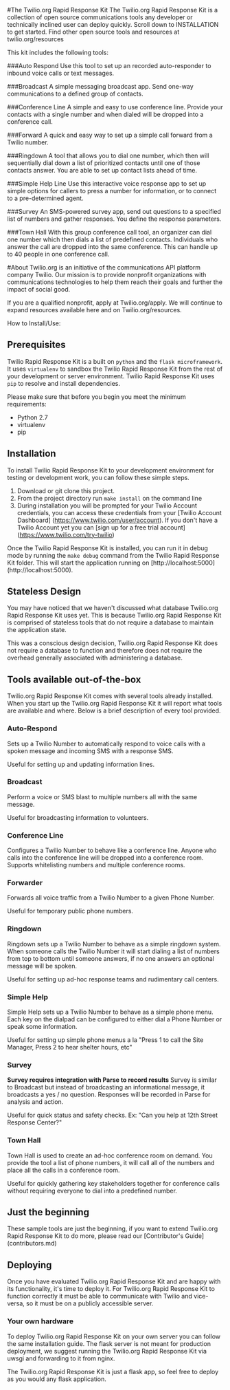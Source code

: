 #The Twilio.org Rapid Response Kit
The Twilio.org Rapid Response Kit is a collection of open source communications tools any developer or technically inclined user can deploy quickly. Scroll down to INSTALLATION to get started. Find other open source tools and resources at twilio.org/resources

This kit includes the following tools:

###Auto Respond
Use this tool to set up an recorded  auto-responder to inbound voice calls or text messages.

###Broadcast
A simple messaging broadcast app. Send one-way communications to a defined group of contacts. 

###Conference Line
A simple and easy to use conference line. Provide your contacts with a single number and when dialed will be dropped into a conference call.

###Forward
A quick and easy way to set up a simple call forward from a Twilio number. 

###Ringdown
A tool that allows you to dial one number, which then will sequentially dial down a list of prioritized contacts until one of those contacts answer. You are able to set up contact lists ahead of time. 

###Simple Help Line
Use this interactive voice response app to set up simple options for callers to press a number for information, or to connect to a pre-determined agent. 

###Survey
An SMS-powered survey app, send out questions to a specified list of numbers and gather responses. You define the response parameters. 

###Town Hall
With this group conference call tool, an organizer can dial one number which then dials a list of predefined contacts. Individuals who answer the call are dropped into the same conference. This can handle up to 40 people in one conference call.


#About
Twilio.org is an initiative of the communications API platform company Twilio. Our mission is to provide nonprofit organizations with communications technologies to help them reach their goals and further the impact of social good. 

If you are a qualified nonprofit, apply at Twilio.org/apply. We will continue to expand resources available here and on Twilio.org/resources.

How to Install/Use: 
## Prerequisites

Twilio Rapid Response Kit is a built on `python` and the `flask microframework`.
It uses `virtualenv` to sandbox the Twilio Rapid Response Kit from the rest of
your development or server environment.  Twilio Rapid Response Kit uses `pip` to
resolve and install dependencies.

Please make sure that before you begin you meet the minimum requirements:

- Python 2.7
- virtualenv
- pip

## Installation

To install Twilio Rapid Response Kit to your development environment for testing
or development work, you can follow these simple steps.

1.  Download or git clone this project.
2.  From the project directory run `make install` on the command line
3.  During installation you will be prompted for your Twilio Account
  credentials, you can access these credentials from your [Twilio Account
 	Dashboard] (https://www.twilio.com/user/account).  If you don't have a
 	Twilio Account yet you can [sign up for a free trial account] (https://www.twilio.com/try-twilio)

Once the Twilio Rapid Response Kit is installed, you can run it in debug
mode by running the `make debug` command from the Twilio Rapid Response Kit
folder.  This will start the application running on
[http://localhost:5000] (http://localhost:5000).

## Stateless Design

You may have noticed that we haven't discussed what database Twilio.org Rapid
Response Kit uses yet.  This is because Twilio.org Rapid Response Kit is comprised
of stateless tools that do not require a database to maintain the application
state.

This was a conscious design decision, Twilio.org Rapid Response Kit does not require
a database to function and therefore does not require the overhead generally
associated with administering a database.

## Tools available out-of-the-box

Twilio.org Rapid Response Kit comes with several tools already installed.  When you
start up the Twilio.org Rapid Response Kit it will report what tools are available
and where.  Below is a brief description of every tool provided.

### Auto-Respond

Sets up a Twilio Number to automatically respond to voice calls with a spoken
message and incoming SMS with a response SMS.

Useful for setting up and updating information lines.

### Broadcast

Perform a voice or SMS blast to multiple numbers all with the same message.

Useful for broadcasting information to volunteers.

### Conference Line

Configures a Twilio Number to behave like a conference line.  Anyone who calls
into the conference line will be dropped into a conference room.  Supports
whitelisting numbers and multiple conference rooms.

### Forwarder

Forwards all voice traffic from a Twilio Number to a given Phone Number.

Useful for temporary public phone numbers.

### Ringdown

Ringdown sets up a Twilio Number to behave as a simple ringdown system.  When
someone calls the Twilio Number it will start dialing a list of numbers from
top to bottom until someone answers, if no one answers an optional message will
be spoken.

Useful for setting up ad-hoc response teams and rudimentary call centers.

### Simple Help

Simple Help sets up a Twilio Number to behave as a simple phone menu.  Each key
on the dialpad can be configured to either dial a Phone Number or speak some
information.

Useful for setting up simple phone menus a la "Press 1 to call the Site Manager,
Press 2 to hear shelter hours, etc"

### Survey

**Survey requires integration with Parse to record results**
Survey is similar to Broadcast but instead of broadcasting an informational
message, it broadcasts a yes / no question.  Responses will be recorded in Parse
for analysis and action.

Useful for quick status and safety checks.  Ex: "Can you help at 12th Street
Response Center?"

### Town Hall

Town Hall is used to create an ad-hoc conference room on demand.  You provide
the tool a list of phone numbers, it will call all of the numbers and place all
the calls in a conference room.

Useful for quickly gathering key stakeholders together for conference calls
without requiring everyone to dial into a predefined number.

## Just the beginning

These sample tools are just the beginning, if you want to extend Twilio.org Rapid
Response Kit to do more, please read our [Contributor's Guide] (contributors.md)

## Deploying

Once you have evaluated Twilio.org Rapid Response Kit and are happy with its
functionality, it's time to deploy it.  For Twilio.org Rapid Response Kit to
function correctly it must be able to communicate with Twilio and vice-versa, so
it must be on a publicly accessible server.

### Your own hardware

To deploy Twilio.org Rapid Response Kit on your own server you can follow the same
installation guide.  The flask server is not meant for production deployment, we
suggest running the Twilio.org Rapid Response Kit via uwsgi and forwarding to it
from nginx.

The Twilio.org Rapid Response Kit is just a flask app, so feel free to deploy as you
would any flask application.
